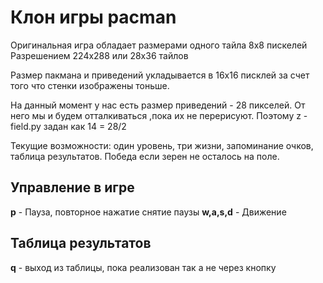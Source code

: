 # Клон игры pacman #

Оригинальная игра обладает размерами одного тайла 8х8 пискелей
Разрешением 224x288 или 28х36 тайлов

Размер пакмана и приведений укладывается в 16х16 писклей за счет
того что стенки изображены тоньше. 


На данный момент у нас есть размер приведений - 28 пикселей.
От него мы и будем отталкиваться ,пока их не перерисуют.
Поэтому z - field.py задан как 14 = 28/2

Текущие возможности: один уровень, три жизни, запоминание очков,
таблица результатов.  Победа если зерен не осталось на поле.

## Управление в игре ##

**p** - Пауза, повторное нажатие снятие паузы
**w,a,s,d** - Движение 

## Таблица результатов ##

**q** - выход из таблицы, пока реализован так а не через кнопку

